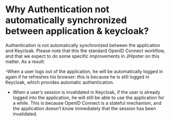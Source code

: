 # Why Authentication not automatically synchronized between application & keycloak?

Authentication is not automatically synchronized between the application and Keycloak. Please note that this the standard OpenID Connect workflow, and that we expect to do some specific improvements in JHipster on this matter. As a result:

-When a user logs out of the application, he will be automatically logged in again if he refreshes his browser: this is because he is still logged in Keycloak, which provides automatic authentication.

- When a user’s session is invalidated in Keycloak, if the user is already logged into the application, he will still be able to use the application for a while. This is because OpenID Connect is a stateful mechanism, and the application doesn’t know immediately that the session has been invalidated.